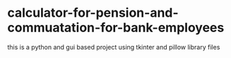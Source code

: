 # calculator-for-pension-and-commuatation-for-bank-employees
this is a python and gui based project using tkinter and pillow library files


